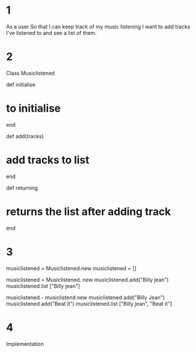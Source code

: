 # 1
As a user
So that I can keep track of my music listening
I want to add tracks I've listened to and see a list of them.

# 2 

Class Musiclistened 

def initialise 
   # to initialise 
end 

def add(tracks)
   # add tracks to list 
end 

def returning 
   # returns the list after adding track 
end 

# 3 

musiclistened = Musiclistened.new 
musiclistened = []

musiclistened = Musiclistened. new 
musiclistened.add("Billy jean")
musiclistened.list ["Billy jean"]

musiclistened - musiclistend.new 
musiclistened.add("Billy Jean")
musiclistened.add("Beat it")
musiclistened.list ["Billy jean", "Beat it"]

# 4
Implementation 
